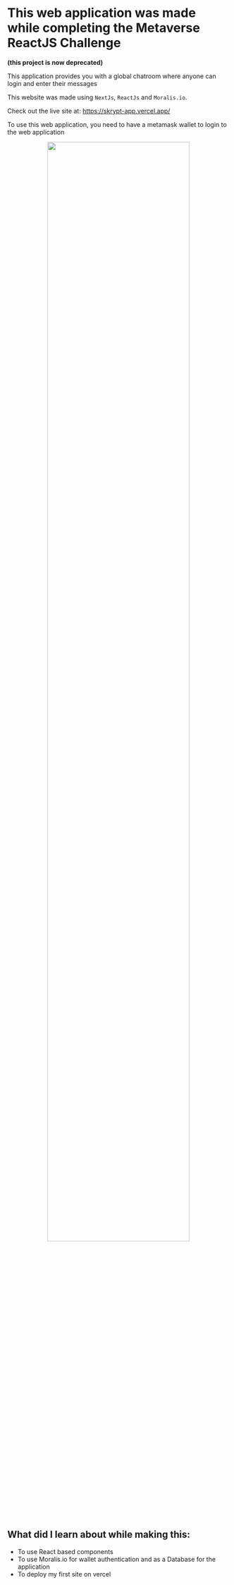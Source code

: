 # This web application was made while completing the **Metaverse ReactJS Challenge**
**(this project is now deprecated)**

This application provides you with a global chatroom where anyone can login and enter their messages

This website was made using `NextJs`, `ReactJs` and `Moralis.io`.

Check out the live site at: https://skrypt-app.vercel.app/

To use this web application, you need to have a metamask wallet to login to the web application
<center>
<img src="https://media.discordapp.net/attachments/905074139327516691/922530849721815130/unknown.png?width=725&height=411" width=80%>
</center>

## What did I learn about while making this:
- To use React based components
- To use Moralis.io for wallet authentication and as a Database for the application
- To deploy my first site on vercel
